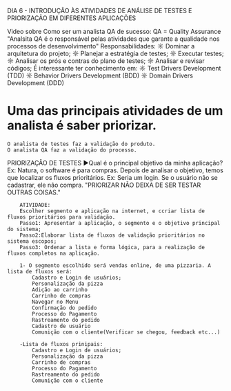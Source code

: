 DIA 6 - INTRODUÇÃO ÀS ATIVIDADES DE ANÁLISE DE TESTES E PRIORIZAÇÃO EM DIFERENTES APLICAÇÕES 

Video sobre Como ser um analista QA de sucesso:
    QA = Quality Assurance
    "Analsita QA é o responsável pelas atividades que garante a qualidade nos processos de desenvolvimento"
    Responsabilidades:
        ☼ Dominar a arquitetura do projeto;
        ☼ Planejar a estratégia de testes;
        ☼ Executar testes;
        ☼ Analisar os prós e contras do plano de testes;
        ☼ Analisar e revisar códigos;
    É interessante ter conhecimento em:
        ☼ Test Drivers Development (TDD)
        ☼ Behavior Drivers Development (BDD)
        ☼ Domain Drivers Development (DDD)
# Uma das principais atividades de um analista é saber priorizar.
    O analista de testes faz a validação do produto.
    O analista QA faz a validação do processo.

PRIORIZAÇÃO DE TESTES
    ►Qual é o principal objetivo da minha aplicação?
        Ex: Natura, o software é para compras.
    Depois de analisar o objetivo, temos que localizar os fluxos prioritários.
        Ex: Seria um login. Se o usuário não se cadastrar, ele não compra.
        "PRIORIZAR NÃO DEIXA DE SER TESTAR OUTRAS COISAS."

        ATIVIDADE:
        Escolher segmento e aplicação na internet, e ccriar lista de fluxos prioritários para validação.
        Passo1: Apresentar a aplicação, o segmento e o objetivo principal do sistema;
        Passo2:Elaborar lista de fluxos de validação prioritários no sistema escopos;
        Passo3: Ordenar a lista e forma lógica, para a realização de fluxos completos na aplicação.

        1- O segmento escolhido será vendas online, de uma pizzaria. A lista de fluxos será:
            Cadastro e Login de usuários;
            Personalização da pizza
            Adição ao carrinho
            Carrinho de compras
            Navegar no Menu
            Confirmação do pedido
            Processo do Pagamento
            Rastreamento do pedido
            Cadastro de usuário
            Comunição com o cliente(Verificar se chegou, feedback etc...)

        -Lista de fluxos prinipais:
            Cadastro e Login de usuários;
            Personalização da pizza
            Carrinho de compras
            Processo do Pagamento
            Rastreamento do pedido
            Comunição com o cliente